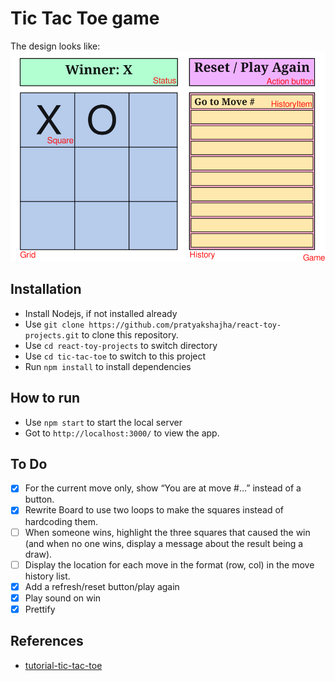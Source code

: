 # Tic Tac Toe game
The design looks like:
![companents-image](image.png)

## Installation
- Install Nodejs, if not installed already
- Use `git clone https://github.com/pratyakshajha/react-toy-projects.git` to clone this repository.
- Use `cd react-toy-projects` to switch directory
- Use `cd tic-tac-toe` to switch to this project
- Run `npm install` to install dependencies

## How to run
- Use `npm start` to start the local server
- Got to `http://localhost:3000/` to view the app.

## To Do
- [X] For the current move only, show “You are at move #…” instead of a button.
- [X] Rewrite Board to use two loops to make the squares instead of hardcoding them.
- [ ] When someone wins, highlight the three squares that caused the win (and when no one wins, display a message about the result being a draw).
- [ ] Display the location for each move in the format (row, col) in the move history list.
- [X] Add a refresh/reset button/play again
- [X] Play sound on win
- [X] Prettify

## References
- [tutorial-tic-tac-toe](https://react.dev/learn/tutorial-tic-tac-toe)